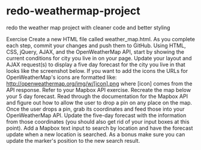 # redo-weathermap-project
redo the weather map project with cleaner code and better styling

Exercise
Create a new HTML file called weather_map.html.
As you complete each step, commit your changes and push them to GitHub.
Using HTML, CSS, jQuery, AJAX, and the OpenWeatherMap API, start by showing the current conditions for city you live in on your page.
Update your layout and AJAX request(s) to display a five day forecast for the city you live in that looks like the screenshot below.
If you want to add the icons the URLs for OpenWeatherMap's icons are formatted like: http://openweathermap.org/img/w/[icon].png where [icon] comes from the API response.
Refer to your Mapbox API exercise. Recreate the map below your 5 day forecast. Read through the documentation for the Mapbox API and figure out how to allow the user to drop a pin on any place on the map. Once the user drops a pin, grab its coordinates and feed those into your OpenWeatherMap API. Update the five-day forecast with the information from those coordinates (you should also get rid of your input boxes at this point).
Add a Mapbox text input to search by location and have the forecast update when a new location is searched.
As a bonus make sure you can update the marker's position to the new search result.
